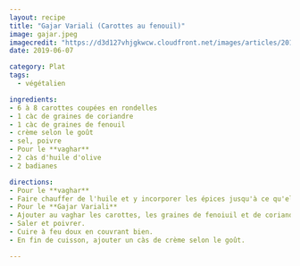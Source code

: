```yaml
---
layout: recipe
title: "Gajar Variali (Carottes au fenouil)"
image: gajar.jpeg
imagecredit: "https://d3d127vhjgkwcw.cloudfront.net/images/articles/2018_01/beignets_recipe_600.jpg"
date: 2019-06-07

category: Plat
tags:
  - végétalien

ingredients:
- 6 à 8 carottes coupées en rondelles
- 1 càc de graines de coriandre
- 1 càc de graines de fenouil
- crème selon le goût
- sel, poivre
- Pour le **vaghar**
- 2 càs d'huile d'olive
- 2 badianes

directions:
- Pour le **vaghar**
- Faire chauffer de l'huile et y incorporer les épices jusqu'à ce qu'elles brunissent pour libérer leur parfum (environ 30 sec).
- Pour le **Gajar Variali**
- Ajouter au vaghar les carottes, les graines de fenoiuil et de coriandre.
- Saler et poivrer.
- Cuire à feu doux en couvrant bien.
- En fin de cuisson, ajouter un càs de crème selon le goût.

---
```

